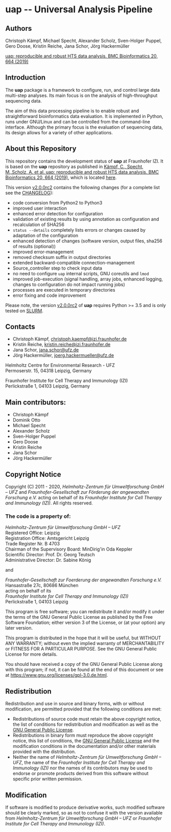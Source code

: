 # uap -- Universal Analysis Pipeline

## Authors

Christoph Kämpf, Michael Specht, Alexander Scholz, Sven-Holger Puppel, Gero Doose, Kristin Reiche, Jana Schor, Jörg Hackermüller

[uap: reproducible and robust HTS data analysis. BMC Bioinformatics 20, 664 (2019)](https://doi.org/10.1186/s12859-019-3219-1)

## Introduction

The **uap** package is a framework to configure, run, and control
large data multi-step analyses.
Its main focus is on the analysis of high-throughput sequencing data.

The aim of this data processing pipeline is to enable robust and straightforward
bioinformatics data evaluation.
It is implemented in Python, runs under GNU/Linux and can be controlled from the
command-line interface.
Although the primary focus is the evaluation of sequencing data, its design
allows for a variety of other applications.

## About this Repository

This repository contains the development status of **uap** at Fraunhofer IZI.
It is based on the **uap** repository as published in [Kämpf, C., Specht, M.,Scholz, A. et al. uap: reproducible and robust HTS data analysis. BMC Bioinformatics 20, 664 (2019)](https://doi.org/10.1186/s12859-019-3219-1), which is located [here](https://github.com/yigbt/uap).
 
This version [v2.0.0rc2](https://github.com/fraunhofer-izi/uap/releases/tag/v2.0.0rc2) contains the following changes (for a complete list see the [CHANGELOG](CHANGELOG.md)):

* code conversion from Python2 to Python3
* improved user interaction
* enhanced error detection for configuration
* validation of existing results by using annotation as configuration and recalculation of SHA256
* `status --details` completely lists errors or changes caused by adaptation of the configuration 
* enhanced detection of changes (software version, output files, sha256 of results (optional))
* improved error-management
* removed checksum suffix in output directories
* extended backward-compatible connection-management
* Source_controller step to check input data
* no need to configure `uap` internal scripts, GNU coreutils and `lmod`
* improved job-execution (signal handling, array jobs, enhanced logging, changes to configuration do not impact running jobs)
* processes are executed in temporary directories
* error fixing and code improvement

Please note, the version [v2.0.0rc2](https://github.com/fraunhofer-izi/uap/releases/tag/v2.0.0rc2) of **uap** requires Python >= 3.5 and is only tested on [SLURM](https://slurm.schedmd.com/documentation.html).

## Contacts

* Christoph Kämpf, [christoph.kaempf@izi.fraunhofer.de](mailto:christoph.kaempf@izi.fraunhofer.de)
* Kristin Reiche, [kristin.reiche@izi.fraunhofer.de](mailto:kristin.reiche@izi.fraunhofer.de)
* Jana Schor, [jana.schor@ufz.de](mailto:jana.schor@ufz.de)
* Jörg Hackermüller, [joerg.hackermueller@ufz.de](mailto:joerg.hackermueller@ufz.de)

Helmholtz Centre for Environmental Research - UFZ</br>
Permoserstr. 15, 04318 Leipzig, Germany

Fraunhofer Institute for Cell Therapy and Immunology (IZI)</br>
Perlickstraße 1, 04103 Leipzig, Germany

## Main contributors:

* Christoph Kämpf
* Dominik Otto
* Michael Specht
* Alexander Scholz
* Sven-Holger Puppel
* Gero Doose
* Kristin Reiche
* Jana Schor
* Jörg Hackermüller

## Copyright Notice

Copyright (C) 2011  - 2020, *Helmholtz-Zentrum für Umweltforschung GmbH – UFZ*
and *Fraunhofer-Gesellschaft zur Förderung der angewandten Forschung e.V.*
acting on behalf of its *Fraunhofer Institute for Cell Therapy and Immunology
(IZI)*. All rights reserved.

### The code is a property of:

*Helmholtz-Zentrum für Umweltforschung GmbH – UFZ*</br>
Registered Office: Leipzig</br>
Registration Office: Amtsgericht Leipzig</br> 
Trade Register Nr. B 4703</br>
Chairman of the Supervisory Board: MinDirig'in Oda Keppler</br>
Scientific Director: Prof. Dr. Georg Teutsch</br>
Administrative Director: Dr. Sabine König

and 

*Fraunhofer-Gesellschaft zur Foerderung der angewandten Forschung e.V.*</br>
Hansastraße 27c, 80686 München</br>
acting on behalf of its</br>
*Fraunhofer Institute for Cell Therapy and Immunology (IZI)*</br>
Perlickstraße 1, 04103 Leipzig

This program is free software; you can redistribute it and/or modify it under
the terms of the GNU General Public License as published by the Free Software
Foundation; either version 3 of the License, or (at your option) any later
version.

This program is distributed in the hope that it will be useful, but WITHOUT ANY
WARRANTY; without even the implied warranty of MERCHANTABILITY or FITNESS FOR A
PARTICULAR PURPOSE. See the GNU General Public License for more details.

You should have received a copy of the GNU General Public License along with
this program; if not, it can be found at the end of this document or see at
<https://www.gnu.org/licenses/gpl-3.0.de.html>.

## Redistribution

Redistribution and use in source and binary forms, with or without modification,
are permitted provided that the following conditions are met:

* Redistributions of source code must retain the above copyright notice, the
  list of conditions for redistribution and modification as well as the
  [GNU General Public License](./LICENSE).
* Redistributions in binary form must reproduce the above copyright notice, this
  list of conditions, the [GNU General Public License](./LICENSE) and the
  modification conditions in the documentation and/or other materials provided
  with the distribution.
* Neither the name of *Helmholtz-Zentrum für Umweltforschung GmbH – UFZ*, the
  name of the *Fraunhofer Institute for Cell Therapy and Immunology (IZI)* nor
  the names of its contributors may be used to endorse or promote products
  derived from this software without specific prior written permission.

## Modification

If software is modified to produce derivative works, such modified software
should be clearly marked, so as not to confuse it with the version available
from *Helmholtz-Zentrum für Umweltforschung GmbH – UFZ* or *Fraunhofer
Institute for Cell Therapy and Immunology (IZI)*.
